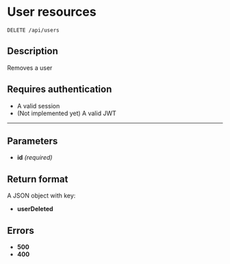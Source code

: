 # User resources

    DELETE /api/users

## Description

Removes a user

## Requires authentication

* A valid session
* (Not implemented yet) A valid JWT

***

## Parameters

- **id** _(required)_

## Return format

A JSON object with key:

- **userDeleted**

## Errors

- **500**
- **400**
